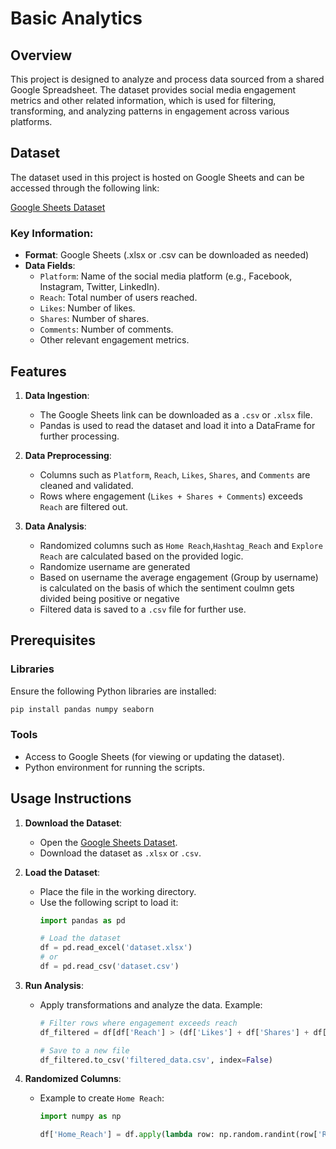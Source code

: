 # Basic Analytics

## Overview
This project is designed to analyze and process data sourced from a shared Google Spreadsheet. The dataset provides social media engagement metrics and other related information, which is used for filtering, transforming, and analyzing patterns in engagement across various platforms.

## Dataset
The dataset used in this project is hosted on Google Sheets and can be accessed through the following link:

[Google Sheets Dataset](https://docs.google.com/spreadsheets/d/1YhsgsN_WvYwDnhxpIcKqM-NXOfWrITm6Fc9h0agDKAI/edit?usp=sharing)

### Key Information:
- **Format**: Google Sheets (.xlsx or .csv can be downloaded as needed)
- **Data Fields**:
  - `Platform`: Name of the social media platform (e.g., Facebook, Instagram, Twitter, LinkedIn).
  - `Reach`: Total number of users reached.
  - `Likes`: Number of likes.
  - `Shares`: Number of shares.
  - `Comments`: Number of comments.
  - Other relevant engagement metrics.

## Features
1. **Data Ingestion**:
   - The Google Sheets link can be downloaded as a `.csv` or `.xlsx` file.
   - Pandas is used to read the dataset and load it into a DataFrame for further processing.

2. **Data Preprocessing**:
   - Columns such as `Platform`, `Reach`, `Likes`, `Shares`, and `Comments` are cleaned and validated.
   - Rows where engagement (`Likes + Shares + Comments`) exceeds `Reach` are filtered out.

3. **Data Analysis**:
   - Randomized columns such as `Home Reach`,`Hashtag_Reach` and `Explore Reach` are calculated based on the provided logic.
   - Randomize username are generated
   - Based on username the average engagement (Group by username) is calculated on the basis of which the sentiment coulmn gets divided being positive or negative
   - Filtered data is saved to a `.csv` file for further use.

## Prerequisites
### Libraries
Ensure the following Python libraries are installed:
```bash
pip install pandas numpy seaborn
```

### Tools
- Access to Google Sheets (for viewing or updating the dataset).
- Python environment for running the scripts.

## Usage Instructions

1. **Download the Dataset**:
   - Open the [Google Sheets Dataset](https://docs.google.com/spreadsheets/d/1YhsgsN_WvYwDnhxpIcKqM-NXOfWrITm6Fc9h0agDKAI/edit?usp=sharing).
   - Download the dataset as `.xlsx` or `.csv`.

2. **Load the Dataset**:
   - Place the file in the working directory.
   - Use the following script to load it:
     ```python
     import pandas as pd

     # Load the dataset
     df = pd.read_excel('dataset.xlsx')
     # or
     df = pd.read_csv('dataset.csv')
     ```

3. **Run Analysis**:
   - Apply transformations and analyze the data. Example:
     ```python
     # Filter rows where engagement exceeds reach
     df_filtered = df[df['Reach'] > (df['Likes'] + df['Shares'] + df['Comments'])]

     # Save to a new file
     df_filtered.to_csv('filtered_data.csv', index=False)
     ```

4. **Randomized Columns**:
   - Example to create `Home Reach`:
     ```python
     import numpy as np

     df['Home_Reach'] = df.apply(lambda row: np.random.randint(row['Reach'] // 2, row['Reach']), axis=1)
     ```

